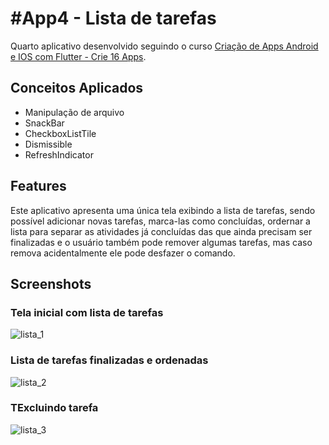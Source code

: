 # #App4 - Lista de tarefas
Quarto aplicativo desenvolvido seguindo o curso [Criação de Apps Android e IOS com Flutter - Crie 16 Apps](https://www.udemy.com/course/curso-completo-flutter-app-android-ios/learn/lecture/11060122#announcements).

## Conceitos Aplicados
  - Manipulação de arquivo
  - SnackBar
  - CheckboxListTile
  - Dismissible
  - RefreshIndicator

## Features
 Este aplicativo apresenta uma única tela exibindo a lista de tarefas, sendo possível adicionar novas tarefas, marca-las como concluídas, ordernar a lista para separar as atividades já concluídas das que ainda precisam ser finalizadas e o usuário também pode remover algumas tarefas, mas caso remova acidentalmente ele pode desfazer o comando. 

## Screenshots

### Tela inicial com lista de tarefas
![lista_1](https://user-images.githubusercontent.com/57146734/88118638-7498f100-cb94-11ea-8771-4b5c1e4401fe.jpg)

### Lista de tarefas finalizadas e ordenadas
![lista_2](https://user-images.githubusercontent.com/57146734/88118641-75ca1e00-cb94-11ea-95b2-b06c6082eb50.jpg)

### TExcluindo tarefa
![lista_3](https://user-images.githubusercontent.com/57146734/88118643-7662b480-cb94-11ea-8cfd-b611961f0e04.jpg)






